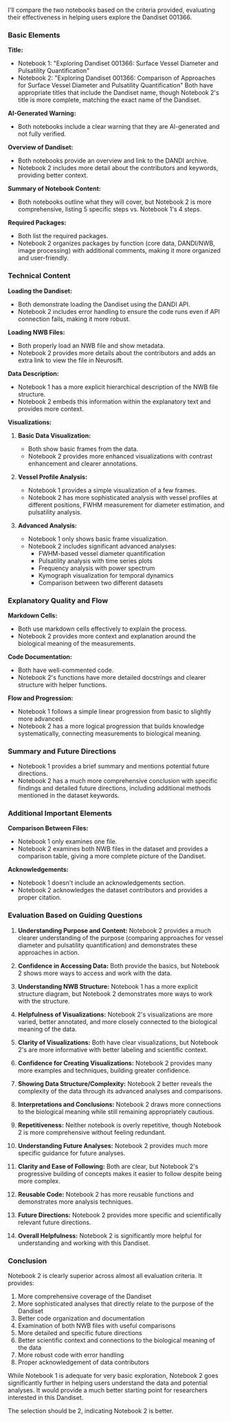 I'll compare the two notebooks based on the criteria provided, evaluating their effectiveness in helping users explore the Dandiset 001366.

### Basic Elements

**Title:**
- Notebook 1: "Exploring Dandiset 001366: Surface Vessel Diameter and Pulsatility Quantification"
- Notebook 2: "Exploring Dandiset 001366: Comparison of Approaches for Surface Vessel Diameter and Pulsatility Quantification"
Both have appropriate titles that include the Dandiset name, though Notebook 2's title is more complete, matching the exact name of the Dandiset.

**AI-Generated Warning:**
- Both notebooks include a clear warning that they are AI-generated and not fully verified.

**Overview of Dandiset:**
- Both notebooks provide an overview and link to the DANDI archive.
- Notebook 2 includes more detail about the contributors and keywords, providing better context.

**Summary of Notebook Content:**
- Both notebooks outline what they will cover, but Notebook 2 is more comprehensive, listing 5 specific steps vs. Notebook 1's 4 steps.

**Required Packages:**
- Both list the required packages.
- Notebook 2 organizes packages by function (core data, DANDI/NWB, image processing) with additional comments, making it more organized and user-friendly.

### Technical Content

**Loading the Dandiset:**
- Both demonstrate loading the Dandiset using the DANDI API.
- Notebook 2 includes error handling to ensure the code runs even if API connection fails, making it more robust.

**Loading NWB Files:**
- Both properly load an NWB file and show metadata.
- Notebook 2 provides more details about the contributors and adds an extra link to view the file in Neurosift.

**Data Description:**
- Notebook 1 has a more explicit hierarchical description of the NWB file structure.
- Notebook 2 embeds this information within the explanatory text and provides more context.

**Visualizations:**

1. **Basic Data Visualization:**
   - Both show basic frames from the data.
   - Notebook 2 provides more enhanced visualizations with contrast enhancement and clearer annotations.

2. **Vessel Profile Analysis:**
   - Notebook 1 provides a simple visualization of a few frames.
   - Notebook 2 has more sophisticated analysis with vessel profiles at different positions, FWHM measurement for diameter estimation, and pulsatility analysis.

3. **Advanced Analysis:**
   - Notebook 1 only shows basic frame visualization.
   - Notebook 2 includes significant advanced analyses:
     - FWHM-based vessel diameter quantification
     - Pulsatility analysis with time series plots
     - Frequency analysis with power spectrum
     - Kymograph visualization for temporal dynamics
     - Comparison between two different datasets

### Explanatory Quality and Flow

**Markdown Cells:**
- Both use markdown cells effectively to explain the process.
- Notebook 2 provides more context and explanation around the biological meaning of the measurements.

**Code Documentation:**
- Both have well-commented code.
- Notebook 2's functions have more detailed docstrings and clearer structure with helper functions.

**Flow and Progression:**
- Notebook 1 follows a simple linear progression from basic to slightly more advanced.
- Notebook 2 has a more logical progression that builds knowledge systematically, connecting measurements to biological meaning.

### Summary and Future Directions

- Notebook 1 provides a brief summary and mentions potential future directions.
- Notebook 2 has a much more comprehensive conclusion with specific findings and detailed future directions, including additional methods mentioned in the dataset keywords.

### Additional Important Elements

**Comparison Between Files:**
- Notebook 1 only examines one file.
- Notebook 2 examines both NWB files in the dataset and provides a comparison table, giving a more complete picture of the Dandiset.

**Acknowledgements:**
- Notebook 1 doesn't include an acknowledgements section.
- Notebook 2 acknowledges the dataset contributors and provides a proper citation.

### Evaluation Based on Guiding Questions

1. **Understanding Purpose and Content:**
   Notebook 2 provides a much clearer understanding of the purpose (comparing approaches for vessel diameter and pulsatility quantification) and demonstrates these approaches in action.

2. **Confidence in Accessing Data:**
   Both provide the basics, but Notebook 2 shows more ways to access and work with the data.

3. **Understanding NWB Structure:**
   Notebook 1 has a more explicit structure diagram, but Notebook 2 demonstrates more ways to work with the structure.

4. **Helpfulness of Visualizations:**
   Notebook 2's visualizations are more varied, better annotated, and more closely connected to the biological meaning of the data.

5. **Clarity of Visualizations:**
   Both have clear visualizations, but Notebook 2's are more informative with better labeling and scientific context.

6. **Confidence for Creating Visualizations:**
   Notebook 2 provides many more examples and techniques, building greater confidence.

7. **Showing Data Structure/Complexity:**
   Notebook 2 better reveals the complexity of the data through its advanced analyses and comparisons.

8. **Interpretations and Conclusions:**
   Notebook 2 draws more connections to the biological meaning while still remaining appropriately cautious.

9. **Repetitiveness:**
   Neither notebook is overly repetitive, though Notebook 2 is more comprehensive without feeling redundant.

10. **Understanding Future Analyses:**
    Notebook 2 provides much more specific guidance for future analyses.

11. **Clarity and Ease of Following:**
    Both are clear, but Notebook 2's progressive building of concepts makes it easier to follow despite being more complex.

12. **Reusable Code:**
    Notebook 2 has more reusable functions and demonstrates more analysis techniques.

13. **Future Directions:**
    Notebook 2 provides more specific and scientifically relevant future directions.

14. **Overall Helpfulness:**
    Notebook 2 is significantly more helpful for understanding and working with this Dandiset.

### Conclusion

Notebook 2 is clearly superior across almost all evaluation criteria. It provides:
1. More comprehensive coverage of the Dandiset
2. More sophisticated analyses that directly relate to the purpose of the Dandiset
3. Better code organization and documentation
4. Examination of both NWB files with useful comparisons
5. More detailed and specific future directions
6. Better scientific context and connections to the biological meaning of the data
7. More robust code with error handling
8. Proper acknowledgement of data contributors

While Notebook 1 is adequate for very basic exploration, Notebook 2 goes significantly further in helping users understand the data and potential analyses. It would provide a much better starting point for researchers interested in this Dandiset.

The selection should be 2, indicating Notebook 2 is better.